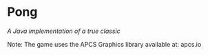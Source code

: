 # Pong
_A Java implementation of a true classic_


Note: The game uses the APCS Graphics library available at: apcs.io

